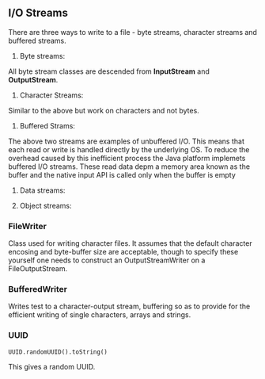 ## I/O Streams

There are three ways to write to a file - byte streams, character streams and buffered streams.

1. Byte streams:

All byte stream classes are descended from **InputStream** and **OutputStream**.

1.  Character Streams:

Similar to the above but work on characters and not bytes.

1. Buffered Strams:

The above two streams are examples of unbuffered I/O. This means that each read or write is handled directly by the underlying OS. To reduce the overhead caused by this inefficient process the Java platform implemets buffered I/O streams. These read data depm a memory area known as the buffer and the native input API is called only when the buffer is empty

1. Data streams:

1. Object streams:

### FileWriter

Class used for writing character files. It assumes that the default character encosing and byte-buffer size are acceptable, though to specify these yourself one needs to construct an OutputStreamWriter on a FileOutputStream.

### BufferedWriter

Writes test to a character-output stream, buffering so as to provide for the efficient writing of single characters, arrays and strings.

### UUID

`UUID.randomUUID().toString()`

This gives a random UUID.
